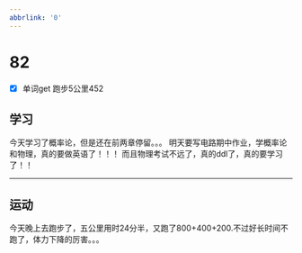 ```yaml
---
abbrlink: '0'
---
```

# 82

- [x] 单词get 跑步5公里452

## 学习

今天学习了概率论，但是还在前两章停留。。。
明天要写电路期中作业，学概率论和物理，真的要做英语了！！！
而且物理考试不远了，真的ddl了，真的要学习了！！
***

## 运动

今天晚上去跑步了，五公里用时24分半，又跑了800+400+200.不过好长时间不跑了，体力下降的厉害。。。
